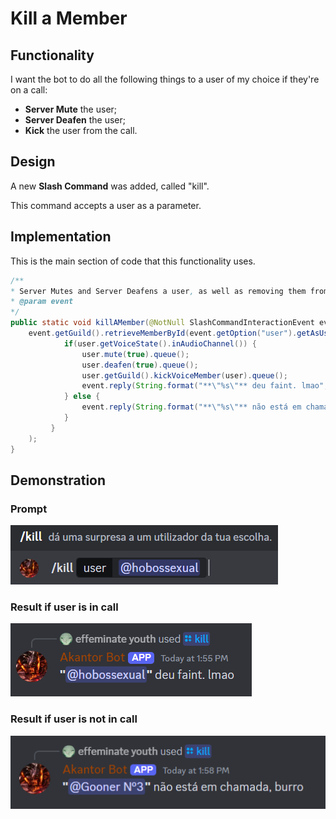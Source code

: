 # Kill a Member

## Functionality

I want the bot to do all the following things to a user of my choice if they're on a call: 
* **Server Mute** the user;
* **Server Deafen** the user;
* **Kick** the user from the call.

## Design

A new **Slash Command** was added, called "kill".

This command accepts a user as a parameter.

## Implementation

This is the main section of code that this functionality uses.

```java 
/**
* Server Mutes and Server Deafens a user, as well as removing them from the call
* @param event
*/
public static void killAMember(@NotNull SlashCommandInteractionEvent event){
    event.getGuild().retrieveMemberById(event.getOption("user").getAsUser().getId()).queue(user -> {
            if(user.getVoiceState().inAudioChannel()) {
                user.mute(true).queue();
                user.deafen(true).queue();
                user.getGuild().kickVoiceMember(user).queue();
                event.reply(String.format("**\"%s\"** deu faint. lmao", user.getAsMention())).queue();
            } else {
                event.reply(String.format("**\"%s\"** não está em chamada, burro", user.getAsMention())).queue();
            }
         }
    );
}
```

## Demonstration

### Prompt

![](demonstration/typing.png)

### Result if user is in call

![](demonstration/result1.png)

### Result if user is not in call

![](demonstration/result2.png)